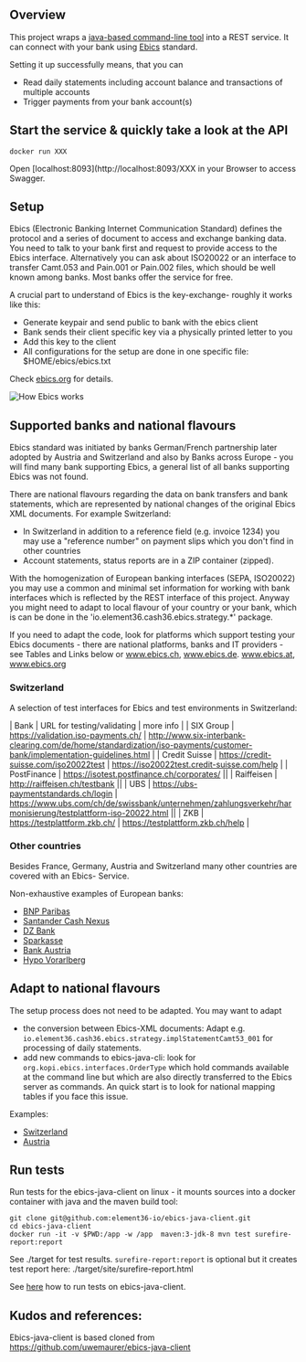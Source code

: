 ## Overview

This project wraps a [java-based command-line tool](https://github.com/element36-io/ebics-java-client)
into a REST service. It can connect with your bank using 
[Ebics](https://en.wikipedia.org/wiki/Electronic_Banking_Internet_Communication_Standard) 
standard.

Setting it up successfully means, that you can 
- Read daily statements including account balance and transactions of multiple accounts
- Trigger payments from your bank account(s)

## Start the service & quickly take a look at the API

```
docker run XXX
```
Open [localhost:8093](http://localhost:8093/XXX in your Browser to access Swagger.


## Setup
 
Ebics (Electronic Banking Internet Communication Standard) defines the protocol and a series of document to access and exchange banking data. 
You need to talk to your bank first and request to provide access to the Ebics interface.
Alternatively you can ask about ISO20022 or an interface to transfer Camt.053 and Pain.001 or Pain.002
files, which should be well known among banks. Most banks offer the service for free. 

A crucial part to understand of Ebics is the key-exchange- roughly it works like this:  

- Generate keypair and send public to bank with the ebics client
- Bank sends their client specific key via a physically printed letter to you
- Add this key to the client 
- All configurations for the setup are done in one specific file: $HOME/ebics/ebics.txt

 Check [ebics.org](https://www.ebics.org/en/home) for details. 

![How Ebics works](https://miro.medium.com/max/984/1*0z3e_v3qErc4tF1a5JxhEg.png "How Ebics works")


## Supported banks and national flavours

Ebics standard was initiated by banks German/French partnership later adopted by Austria and Switzerland
and also by Banks across Europe - you will find many bank supporting Ebics, a general list of all
banks supporting Ebics was not found. 

There are national flavours regarding the data on bank transfers and bank statements, which are
represented by national changes of the original Ebics XML documents. For example Switzerland: 
- In Switzerland in addition to a reference field (e.g. invoice 1234) you may use a 
  "reference number" on payment slips  which you don't find in other countries
- Account statements, status reports are in a ZIP container (zipped).

With the homogenization of European banking interfaces (SEPA, ISO20022) you may use a common and minimal 
set information for working with bank interfaces which is reflected by the REST interface of this
project. Anyway you might need to adapt to local flavour of your country or your bank, which is 
can be done in the 'io.element36.cash36.ebics.strategy.*' package. 

If you need to adapt the code,
look for platforms which support testing your Ebics documents - there are national platforms, 
 banks and IT providers - see Tables and Links below or www.ebics.ch, www.ebics.de. www.ebics.at, www.ebics.org

### Switzerland

A selection of test interfaces for Ebics and test environments in Switzerland: 

| Bank  | URL for testing/validating | more info | 
| SIX Group | https://validation.iso-payments.ch/  | http://www.six-interbank-clearing.com/de/home/standardization/iso-payments/customer-bank/implementation-guidelines.html |
| Credit Suisse  | https://credit-suisse.com/iso20022test | https://iso20022test.credit-suisse.com/help |
| PostFinance | https://isotest.postfinance.ch/corporates/ ||
| Raiffeisen  | http://raiffeisen.ch/testbank ||
| UBS  | https://ubs-paymentstandards.ch/login | https://www.ubs.com/ch/de/swissbank/unternehmen/zahlungsverkehr/harmonisierung/testplattform-iso-20022.html ||
| ZKB  | https://testplattform.zkb.ch/ | https://testplattform.zkb.ch/help |

### Other countries

Besides France, Germany, Austria and Switzerland many other countries are covered with an Ebics- Service. 

Non-exhaustive examples of European banks: 

- [BNP Paribas](https://cashmanagement.bnpparibas.com/our-solutions/solution/global-ebics)
- [Santander Cash Nexus](https://www.santandercashnexus.com/information_en.html)
- [DZ Bank](https://firmenkunden.dzbank.de/content/firmenkunden/de/homepage/leistungen/Zahlungsverkehr/zugang_zum_konto/ebics.html)
- [Sparkasse](https://www.sparkasse.de/unsere-loesungen/firmenkunden/electronic-banking/online-banking-ebics.html)
- [Bank Austria](https://www.bankaustria.at/files/EBServices_23082013_final.pdf)
- [Hypo Vorarlberg](https://www.hypovbg.at/firmenkunden/digital-banking/sicherheit/ebics)

## Adapt to national flavours 

The setup process does not need to be adapted. You may want to adapt 
- the conversion between Ebics-XML documents: Adapt e.g. `io.element36.cash36.ebics.strategy.implStatementCamt53_001` for processing of daily statements.
- add new commands to ebics-java-cli: look for `org.kopi.ebics.interfaces.OrderType` which hold commands available at the command line but
 which are also directly transferred to the Ebics server as commands. An quick start is to look for national mapping tables if you face this issue. 

Examples: 

- [Switzerland](https://www.six-group.com/dam/download/banking-services/interbank-clearing/en/standardization/ebics/mapping-table.pdf)
- [Austria](https://www.stuzza.at/de/download/ebics/418-btf-mappingtabelle-at-v20210506.html)

## Run tests

Run tests for the ebics-java-client on linux - it mounts sources into a docker container with java and the maven build tool:

```
git clone git@github.com:element36-io/ebics-java-client.git
cd ebics-java-client
docker run -it -v $PWD:/app -w /app  maven:3-jdk-8 mvn test surefire-report:report

```
See ./target for test results. `surefire-report:report` is optional but it creates test report here: ./target/site/surefire-report.html  


See [here](https://github.com/element36-io/ebics-java-client/blob/master/README.md) how to run tests on ebics-java-client. 



## Kudos and references: 

Ebics-java-client is based cloned from https://github.com/uwemaurer/ebics-java-client




